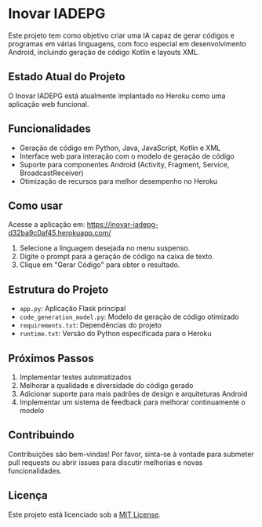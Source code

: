 # Inovar IADEPG

Este projeto tem como objetivo criar uma IA capaz de gerar códigos e programas em várias linguagens, com foco especial em desenvolvimento Android, incluindo geração de código Kotlin e layouts XML.

## Estado Atual do Projeto

O Inovar IADEPG está atualmente implantado no Heroku como uma aplicação web funcional.

## Funcionalidades

- Geração de código em Python, Java, JavaScript, Kotlin e XML
- Interface web para interação com o modelo de geração de código
- Suporte para componentes Android (Activity, Fragment, Service, BroadcastReceiver)
- Otimização de recursos para melhor desempenho no Heroku

## Como usar

Acesse a aplicação em: https://inovar-iadepg-d32ba9c0af45.herokuapp.com/

1. Selecione a linguagem desejada no menu suspenso.
2. Digite o prompt para a geração de código na caixa de texto.
3. Clique em "Gerar Código" para obter o resultado.

## Estrutura do Projeto

- `app.py`: Aplicação Flask principal
- `code_generation_model.py`: Modelo de geração de código otimizado
- `requirements.txt`: Dependências do projeto
- `runtime.txt`: Versão do Python especificada para o Heroku

## Próximos Passos

1. Implementar testes automatizados
2. Melhorar a qualidade e diversidade do código gerado
3. Adicionar suporte para mais padrões de design e arquiteturas Android
4. Implementar um sistema de feedback para melhorar continuamente o modelo

## Contribuindo

Contribuições são bem-vindas! Por favor, sinta-se à vontade para submeter pull requests ou abrir issues para discutir melhorias e novas funcionalidades.

## Licença

Este projeto está licenciado sob a [MIT License](LICENSE).
